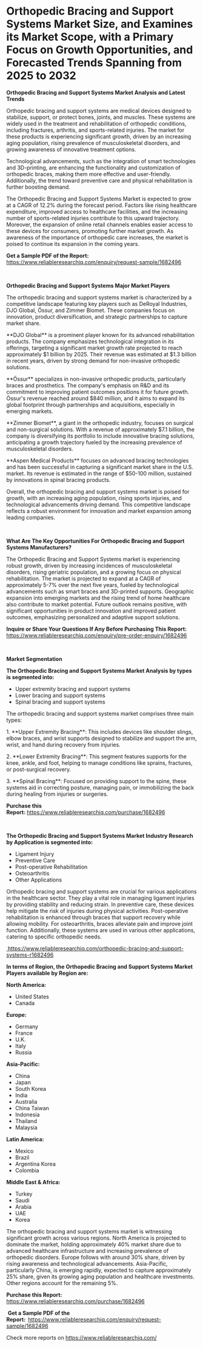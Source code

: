 <p><h1>Orthopedic Bracing and Support Systems Market Size, and Examines its Market Scope, with a Primary Focus on Growth Opportunities, and Forecasted Trends Spanning from 2025 to 2032</h1></p><p><strong>Orthopedic Bracing and Support Systems Market Analysis and Latest Trends</strong></p>
<p><p>Orthopedic bracing and support systems are medical devices designed to stabilize, support, or protect bones, joints, and muscles. These systems are widely used in the treatment and rehabilitation of orthopedic conditions, including fractures, arthritis, and sports-related injuries. The market for these products is experiencing significant growth, driven by an increasing aging population, rising prevalence of musculoskeletal disorders, and growing awareness of innovative treatment options.</p><p>Technological advancements, such as the integration of smart technologies and 3D-printing, are enhancing the functionality and customization of orthopedic braces, making them more effective and user-friendly. Additionally, the trend toward preventive care and physical rehabilitation is further boosting demand.</p><p>The Orthopedic Bracing and Support Systems Market is expected to grow at a CAGR of 12.2% during the forecast period. Factors like rising healthcare expenditure, improved access to healthcare facilities, and the increasing number of sports-related injuries contribute to this upward trajectory. Moreover, the expansion of online retail channels enables easier access to these devices for consumers, promoting further market growth. As awareness of the importance of orthopedic care increases, the market is poised to continue its expansion in the coming years.</p></p>
<p><strong>Get a Sample PDF of the Report:&nbsp;</strong> <a href="https://www.reliableresearchiq.com/enquiry/request-sample/1682496?utm_campaign=2810&utm_medium=2&utm_source=Github&utm_content=ia&utm_term=26032025&utm_id=orthopedic-bracing-and-support-systems">https://www.reliableresearchiq.com/enquiry/request-sample/1682496</a></p>
<p>&nbsp;</p>
<p><strong>Orthopedic Bracing and Support Systems Major Market Players</strong></p>
<p><p>The orthopedic bracing and support systems market is characterized by a competitive landscape featuring key players such as DeRoyal Industries, DJO Global, Össur, and Zimmer Biomet. These companies focus on innovation, product diversification, and strategic partnerships to capture market share.</p><p>**DJO Global** is a prominent player known for its advanced rehabilitation products. The company emphasizes technological integration in its offerings, targeting a significant market growth rate projected to reach approximately $1 billion by 2025. Their revenue was estimated at $1.3 billion in recent years, driven by strong demand for non-invasive orthopedic solutions.</p><p>**Össur** specializes in non-invasive orthopedic products, particularly braces and prosthetics. The company's emphasis on R&D and its commitment to improving patient outcomes positions it for future growth. Össur's revenue reached around $840 million, and it aims to expand its global footprint through partnerships and acquisitions, especially in emerging markets.</p><p>**Zimmer Biomet**, a giant in the orthopedic industry, focuses on surgical and non-surgical solutions. With a revenue of approximately $7.1 billion, the company is diversifying its portfolio to include innovative bracing solutions, anticipating a growth trajectory fueled by the increasing prevalence of musculoskeletal disorders.</p><p>**Aspen Medical Products** focuses on advanced bracing technologies and has been successful in capturing a significant market share in the U.S. market. Its revenue is estimated in the range of $50-100 million, sustained by innovations in spinal bracing products.</p><p>Overall, the orthopedic bracing and support systems market is poised for growth, with an increasing aging population, rising sports injuries, and technological advancements driving demand. This competitive landscape reflects a robust environment for innovation and market expansion among leading companies.</p></p>
<p>&nbsp;</p>
<p><strong>What Are The Key Opportunities For Orthopedic Bracing and Support Systems Manufacturers?</strong></p>
<p><p>The Orthopedic Bracing and Support Systems market is experiencing robust growth, driven by increasing incidences of musculoskeletal disorders, rising geriatric population, and a growing focus on physical rehabilitation. The market is projected to expand at a CAGR of approximately 5-7% over the next five years, fueled by technological advancements such as smart braces and 3D-printed supports. Geographic expansion into emerging markets and the rising trend of home healthcare also contribute to market potential. Future outlook remains positive, with significant opportunities in product innovation and improved patient outcomes, emphasizing personalized and adaptive support solutions.</p></p>
<p><strong>Inquire or Share Your Questions If Any Before Purchasing This Report:</strong> <a href="https://www.reliableresearchiq.com/enquiry/pre-order-enquiry/1682496?utm_campaign=2810&utm_medium=2&utm_source=Github&utm_content=ia&utm_term=26032025&utm_id=orthopedic-bracing-and-support-systems">https://www.reliableresearchiq.com/enquiry/pre-order-enquiry/1682496</a></p>
<p>&nbsp;</p>
<p><strong>Market Segmentation</strong></p>
<p><strong>The Orthopedic Bracing and Support Systems Market Analysis by types is segmented into:</strong></p>
<p><ul><li>Upper extremity bracing and support systems</li><li>Lower bracing and support systems</li><li>Spinal bracing and support systems</li></ul></p>
<p><p>The orthopedic bracing and support systems market comprises three main types: </p><p>1. **Upper Extremity Bracing**: This includes devices like shoulder slings, elbow braces, and wrist supports designed to stabilize and support the arm, wrist, and hand during recovery from injuries.</p><p>2. **Lower Extremity Bracing**: This segment features supports for the knee, ankle, and foot, helping to manage conditions like sprains, fractures, or post-surgical recovery.</p><p>3. **Spinal Bracing**: Focused on providing support to the spine, these systems aid in correcting posture, managing pain, or immobilizing the back during healing from injuries or surgeries.</p></p>
<p><strong>Purchase this Report:&nbsp;</strong><a href="https://www.reliableresearchiq.com/purchase/1682496?utm_campaign=2810&utm_medium=2&utm_source=Github&utm_content=ia&utm_term=26032025&utm_id=orthopedic-bracing-and-support-systems">https://www.reliableresearchiq.com/purchase/1682496</a></p>
<p>&nbsp;</p>
<p><strong>The Orthopedic Bracing and Support Systems Market Industry Research by Application is segmented into:</strong></p>
<p><ul><li>Ligament Injury</li><li>Preventive Care</li><li>Post-operative Rehabilitation</li><li>Osteoarthritis</li><li>Other Applications</li></ul></p>
<p><p>Orthopedic bracing and support systems are crucial for various applications in the healthcare sector. They play a vital role in managing ligament injuries by providing stability and reducing strain. In preventive care, these devices help mitigate the risk of injuries during physical activities. Post-operative rehabilitation is enhanced through braces that support recovery while allowing mobility. For osteoarthritis, braces alleviate pain and improve joint function. Additionally, these systems are used in various other applications, catering to specific orthopedic needs.</p></p>
<p><a href="https://www.reliableresearchiq.com/orthopedic-bracing-and-support-systems-r1682496?utm_campaign=2810&utm_medium=2&utm_source=Github&utm_content=ia&utm_term=26032025&utm_id=orthopedic-bracing-and-support-systems">&nbsp;https://www.reliableresearchiq.com/orthopedic-bracing-and-support-systems-r1682496</a></p>
<p><strong>In terms of Region, the Orthopedic Bracing and Support Systems Market Players available by Region are:</strong></p>
<p>
    <p> <strong> North America: </strong>
        <ul>
            <li>United States</li>
            <li>Canada</li>
        </ul>
        </p> 
    <p> <strong> Europe: </strong>
        <ul>
            <li>Germany</li>
            <li>France</li>
            <li>U.K.</li>
            <li>Italy</li>
            <li>Russia</li>
        </ul>
        </p> 
    <p> <strong> Asia-Pacific: </strong>
        <ul>
            <li>China</li>
            <li>Japan</li>
            <li>South Korea</li>
            <li>India</li>
            <li>Australia</li>
            <li>China Taiwan</li>
            <li>Indonesia</li>
            <li>Thailand</li>
            <li>Malaysia</li>
        </ul>
        </p> 
    <p> <strong> Latin America: </strong>
        <ul>
            <li>Mexico</li>
            <li>Brazil</li>
            <li>Argentina Korea</li>
            <li>Colombia</li>
        </ul>
        </p> 
    <p> <strong> Middle East & Africa: </strong>
        <ul>
            <li>Turkey</li>
            <li>Saudi</li>
            <li>Arabia</li>
            <li>UAE</li>
            <li>Korea</li>
        </ul>
    </p>
    </p>
<p><p>The orthopedic bracing and support systems market is witnessing significant growth across various regions. North America is projected to dominate the market, holding approximately 40% market share due to advanced healthcare infrastructure and increasing prevalence of orthopedic disorders. Europe follows with around 30% share, driven by rising awareness and technological advancements. Asia-Pacific, particularly China, is emerging rapidly, expected to capture approximately 25% share, given its growing aging population and healthcare investments. Other regions account for the remaining 5%.</p></p>
<p><strong>Purchase this Report: </strong><a href="https://www.reliableresearchiq.com/purchase/1682496?utm_campaign=2810&utm_medium=2&utm_source=Github&utm_content=ia&utm_term=26032025&utm_id=orthopedic-bracing-and-support-systems">https://www.reliableresearchiq.com/purchase/1682496</a></p>
<p>&nbsp;<strong>Get a Sample PDF of the Report:&nbsp;&nbsp;</strong><a href="https://www.reliableresearchiq.com/enquiry/request-sample/1682496?utm_campaign=2810&utm_medium=2&utm_source=Github&utm_content=ia&utm_term=26032025&utm_id=orthopedic-bracing-and-support-systems">https://www.reliableresearchiq.com/enquiry/request-sample/1682496</a></p>
<p><strong></strong></p>
<p>Check more reports on <a href="https://www.reliableresearchiq.com/?utm_campaign=2810&utm_medium=2&utm_source=Github&utm_content=ia&utm_term=26032025&utm_id=orthopedic-bracing-and-support-systems">https://www.reliableresearchiq.com/</a></p>